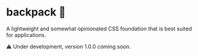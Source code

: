 # backpack 🎒

A lightweight and somewhat opinionated CSS foundation that is best suited for applications.

⚠️ Under development, version 1.0.0 coming soon.
